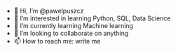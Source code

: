 - 👋 Hi, I’m @pawelpuszcz
- 👀 I’m interested in learning Python, SQL, Data Science
- 🌱 I’m currently learning Machine learning
- 💞️ I’m looking to collaborate on anything
- 📫 How to reach me: write me

<!---
pawelpuszcz/pawelpuszcz is a ✨ special ✨ repository because its `README.md` (this file) appears on your GitHub profile.
You can click the Preview link to take a look at your changes.
--->
